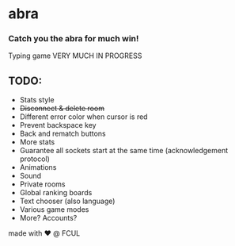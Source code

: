 # abra

### Catch you the abra for much win!

Typing game VERY MUCH IN PROGRESS

## TODO:
 * Stats style
 * ~~Disconnect & delete room~~
 * Different error color when cursor is red
 * Prevent backspace key
 * Back and rematch buttons
 * More stats
 * Guarantee all sockets start at the same time (acknowledgement protocol)
 * Animations
 * Sound
 * Private rooms
 * Global ranking boards
 * Text chooser (also language)
 * Various game modes
 * More? Accounts?

made with :heart: @ FCUL
